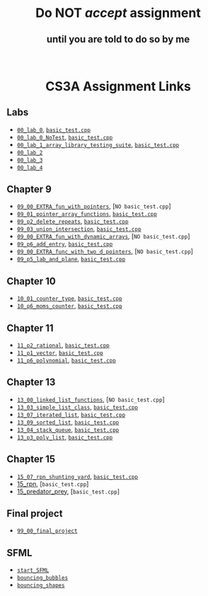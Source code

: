 # <p align="center">Do NOT _accept_ assignment </p>

## <p align="center">until you are told to do so by me</p>

<br/>

# <p align="center">CS3A Assignment Links</p>


## Labs

- [`00_lab_0`](), [`basic_test.cpp`](basic_tests/00_lab_0/basic_test.cpp)<br />
- [`00_lab_0_NoTest`](), [`basic_test.cpp`](basic_tests/00_lab_0/basic_test.cpp)<br />
- [`00_lab_1_array_library_testing_suite`](), [`basic_test.cpp`](basic_tests/00_lab_1/basic_test.cpp)<br />
- [`00_lab_2`]()<br/>
- [`00_lab_3`]()<br/>
- [`00_lab_4`]()<br/>

## Chapter 9

- [`09_00_EXTRA_fun_with_pointers`](), [`NO basic_test.cpp`]<br />
- [`09_01_pointer_array_functions`](), [`basic_test.cpp`](basic_tests/09_01_array_functions/basic_test.cpp)<br />
- [`09_p2_delete_repeats`](), [`basic_test.cpp`](basic_tests/09_p2_delete_repeats/basic_test.cpp)<br />
- [`09_03_union_intersection`](), [`basic_test.cpp`](basic_tests/09_03_union_intersection/basic_test.cpp)<br />
- [`09_00_EXTRA_fun_with_dynamic_arrays`](), [`NO basic_test.cpp`]<br />
- [`09_p6_add_entry`](), [`basic_test,cpp`](basic_tests/09_p6_add_entry/basic_test.cpp)<br />
- [`09_00_EXTRA_func_with_two_d_pointers`](), [`NO basic_test.cpp`]<br />
- [`09_p5_lab_and_plane`](), [`basic_test.cpp`](basic_tests/09_p5_lab_and_plane/basic_test.cpp)<br />


## Chapter 10

- [`10_01_counter_type`](), [`basic_test.cpp`](basic_tests/10_01_counter_type/basic_test.cpp)<br />
- [`10_p6_moms_counter`](), [`basic_test.cpp`](basic_tests/10_p6_moms_counter/basic_test.cpp)<br />


## Chapter 11

- [`11_p2_rational`](), [`basic_test.cpp`](basic_tests/11_p2_rational/basic_test.cpp)<br />
- [`11_p1_vector`](), [`basic_test.cpp`](basic_tests/11_p1_vector/basic_test.cpp)<br />
- [`11_p6_polynomial`](), [`basic_test.cpp`](basic_tests/11_p6_polynomial/basic_test.cpp)<br />


## Chapter 13

- [`13_00_linked_list_functions`](), [`NO basic_test.cpp`]<br />
- [`13_03_simple_list_class`](), [`basic_test.cpp`](basic_tests/13_03_simple_list_class/basic_test.cpp)<br />
- [`13_07_iterated_list`](), [`basic_test.cpp`](basic_tests/13_07_iterated_list/basic_test.cpp)<br />
- [`13_09_sorted_list`](), [`basic_test.cpp`](basic_tests/13_09_sorted_list/basic_test.cpp)<br />
- [`13_04_stack_queue`](), [`basic_test.cpp`](basic_tests/13_04_stack_queue/basic_test.cpp)<br />
- [`13_p3_poly_list`](), [`basic_test.cpp`](basic_tests/13_p3_poly_list/basic_test.cpp)<br />


## Chapter 15

- [`15_07_rpn_shunting_yard`](), [`basic_test.cpp`](basic_tests/15_07_rpn_shunting_yard/basic_test.cpp)<br />
- [15_rpn](), [`basic_test.cpp`]<br />
- [15_predator_prey](), [`basic_test.cpp`]<br />

## Final project

- [`99_00_final_project`]()<br />


## SFML

- [`start_SFML`]()<br />
- [`bouncing_bubbles`]()<br />
- [`bouncing_shapes`]()<br />
